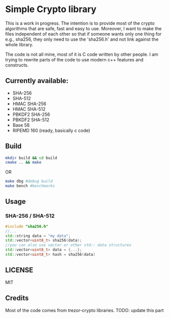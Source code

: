 # Simple Crypto library

This is a work in progress. The intention is to provide most of the crypto algorithms that are safe, fast and easy to use. Moreover, I want to make the files independent of each other so that if someone wants only one thing for e.g., sha256, they only need to use the 'sha256.h' and not link against the whole library.

The code is not all mine, most of it is C code written by other people. I am trying to rewrite parts of the code to use modern c++ features and constructs.

## Currently available:
- SHA-256
- SHA-512
- HMAC SHA-256
- HMAC SHA-512
- PBKDF2 SHA-256
- PBKDF2 SHA-512
- Base 58
- RIPEMD 160 (ready, basically c code)

## Build

```sh
mkdir build && cd build
cmake .. && make
```

OR

```sh
make dbg #debug build
make bench #benchmarks
```

## Usage

### SHA-256 / SHA-512

```cpp
#include "sha256.h"
//...
std::string data = "my data";
std::vector<uint8_t> sha256(data);
//you can also use vector or other std:: data structures
std::vector<uint8_t> data = {...};
std::vector<uint8_t> hash = sha256(data)
```

## LICENSE

MIT

## Credits

Most of the code comes from trezor-crypto libraries.
TODO: update this part
